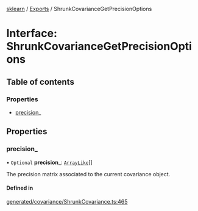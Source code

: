 [sklearn](../readme.md) / [Exports](../modules.md) / ShrunkCovarianceGetPrecisionOptions

# Interface: ShrunkCovarianceGetPrecisionOptions

## Table of contents

### Properties

- [precision\_](ShrunkCovarianceGetPrecisionOptions.md#precision_)

## Properties

### precision\_

• `Optional` **precision\_**: [`ArrayLike`](../modules.md#arraylike)[]

The precision matrix associated to the current covariance object.

#### Defined in

[generated/covariance/ShrunkCovariance.ts:465](https://github.com/transitive-bullshit/scikit-learn-ts/blob/367336a/packages/sklearn/src/generated/covariance/ShrunkCovariance.ts#L465)
